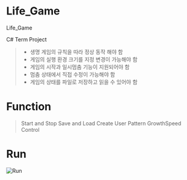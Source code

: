 # Life_Game
Life_Game

C# Term Project 
>+ 생명 게임의 규칙을 따라 정상 동작 해야 함
>+ 게임의 실행 환경 크기를 지정 변경이 가능해야 함
>+ 게임의 시작과 일시멈춤 기능이 지원되어야 함
>+ 멈춤 상태에서 직접 수정이 가능해야 함
>+ 게임의 상태를 파일로 저장하고 읽을 수 있어야 함

# Function
>Start and Stop
>Save and Load
>Create User Pattern
>GrowthSpeed Control


# Run
![Run](http://cfile3.uf.tistory.com/image/99E259335A190C492DA4CE)
